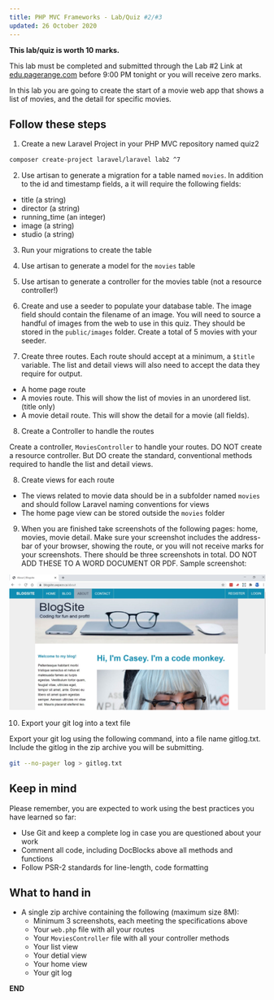 ```yaml
---
title: PHP MVC Frameworks - Lab/Quiz #2/#3
updated: 26 October 2020
---
```


**This lab/quiz is worth 10 marks.**

This lab must be completed and submitted through the Lab #2 Link at [edu.pagerange.com](https://edu.pagerange.com) before 9:00 PM tonight or you will receive zero marks.

In this lab you are going to create the start of a movie web app that shows a list of movies, and the detail for specific movies.


## Follow these steps


1. Create a new Laravel Project in your PHP MVC repository named quiz2

```bash
composer create-project laravel/laravel lab2 ^7
```

2. Use artisan to generate a migration for a table named `movies`. In addition to the id and timestamp fields, a it will require the following fields:

* title (a string)
* director (a string)
* running_time (an integer)
* image (a string)
* studio (a string)

3. Run your migrations to create the table

4. Use artisan to generate a model for the `movies` table

5. Use artisan to generate a controller for the movies table (not a resource controller!)

6. Create and use a seeder to populate your database table.  The image field should contain the filename of an image.  You will need to source a handful of images from the web to use in this quiz.  They should be stored in the `public/images` folder.  Create a total of 5 movies with your seeder.

7. Create three routes. Each route should accept at a minimum, a `$title` variable.  The list and detail views will also need to accept the data they require for output.

* A home page route 
* A movies route. This will show the list of movies in an unordered list. (title only)
* A movie detail route. This will show the detail for a movie (all fields).  

8. Create a Controller to handle the routes

Create a controller, `MoviesController` to handle your routes.  DO NOT create a resource controller.  But DO create the standard, conventional methods required to handle the list and detail views.  

8. Create views for each route

* The views related to movie data should be in a subfolder named `movies` and should follow Laravel naming conventions for views
* The home page view can be stored outside the `movies` folder

9. When you are finished take screenshots of the following pages: home, movies, movie detail.  Make sure your screenshot includes the address-bar of your browser, showing the route, or you will not receive marks for your screenshots.  There should be three screenshots in total.  DO NOT ADD THESE TO A WORD DOCUMENT OR PDF.  Sample screenshot:

![](screenshot.jpg)

10. Export your git log into a text file

Export your git log using the following command, into a file name gitlog.txt.  Include the gitlog in the zip archive you will be submitting.

```bash
git --no-pager log > gitlog.txt
```


## Keep in mind

Please remember, you are expected to work using the best practices you have learned so far:

* Use Git and keep a complete log in case you are questioned about your work
* Comment all code, including DocBlocks above all methods and functions
* Follow PSR-2 standards for line-length, code formatting


## What to hand in

* A single zip archive containing the following (maximum size 8M):
	- Minimum 3 screenshots, each meeting the specifications above
	- Your `web.php` file with all your routes
	- Your `MoviesController` file with all your controller methods
	- Your list view
	- Your detial view
	- Your home view
	- Your git log


__END__